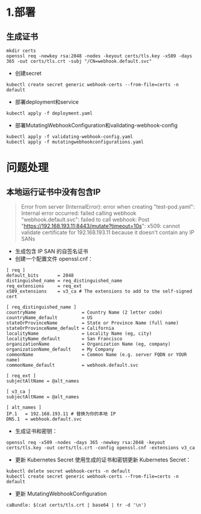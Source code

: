 # 1.部署
## 生成证书
```
mkdir certs
openssl req -newkey rsa:2048 -nodes -keyout certs/tls.key -x509 -days 365 -out certs/tls.crt -subj "/CN=webhook.default.svc"
```

- 创建secret
```
kubectl create secret generic webhook-certs --from-file=certs -n default
```

- 部署deployment和service
```
kubectl apply -f deployment.yaml
```

- 部署MutatingWebhookConfiguration和validating-webhook-config
```
kubectl apply -f validating-webhook-config.yaml
kubectl apply -f mutatingwebhookconfigurations.yaml
```

# 问题处理
## 本地运行证书中没有包含IP
> Error from server (InternalError): error when creating "test-pod.yaml": Internal error occurred: failed calling webhook "webhook.default.svc": failed to call webhook: Post "https://192.168.193.11:8443/mutate?timeout=10s": x509: cannot validate certificate for 192.168.193.11 because it doesn't contain any IP SANs

- 生成包含 IP SAN 的自签名证书
- 创建一个配置文件 openssl.cnf：
```
[ req ]
default_bits       = 2048
distinguished_name = req_distinguished_name
req_extensions     = req_ext
x509_extensions    = v3_ca # The extensions to add to the self-signed cert

[ req_distinguished_name ]
countryName                 = Country Name (2 letter code)
countryName_default         = US
stateOrProvinceName         = State or Province Name (full name)
stateOrProvinceName_default = California
localityName                = Locality Name (eg, city)
localityName_default        = San Francisco
organizationName            = Organization Name (eg, company)
organizationName_default    = My Company
commonName                  = Common Name (e.g. server FQDN or YOUR name)
commonName_default          = webhook.default.svc

[ req_ext ]
subjectAltName = @alt_names

[ v3_ca ]
subjectAltName = @alt_names

[ alt_names ]
IP.1   = 192.168.193.11 # 替换为你的本地 IP
DNS.1  = webhook.default.svc
```

- 生成证书和密钥：
```
openssl req -x509 -nodes -days 365 -newkey rsa:2048 -keyout certs/tls.key -out certs/tls.crt -config openssl.cnf -extensions v3_ca

```
- 更新 Kubernetes Secret
使用生成的证书和密钥更新 Kubernetes Secret：
```
kubectl delete secret webhook-certs -n default
kubectl create secret generic webhook-certs --from-file=certs -n default

```
- 更新 MutatingWebhookConfiguration
```
caBundle: $(cat certs/tls.crt | base64 | tr -d '\n')

```

